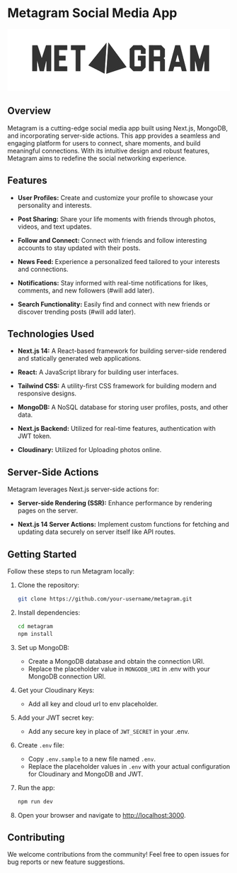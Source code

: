 

# Metagram Social Media App

![Metagram Logo](/public/icons/logo.png)

## Overview

Metagram is a cutting-edge social media app built using Next.js, MongoDB, and incorporating server-side actions. This app provides a seamless and engaging platform for users to connect, share moments, and build meaningful connections. With its intuitive design and robust features, Metagram aims to redefine the social networking experience.

## Features

- **User Profiles:** Create and customize your profile to showcase your personality and interests.

- **Post Sharing:** Share your life moments with friends through photos, videos, and text updates.

- **Follow and Connect:** Connect with friends and follow interesting accounts to stay updated with their posts.

- **News Feed:** Experience a personalized feed tailored to your interests and connections.

- **Notifications:** Stay informed with real-time notifications for likes, comments, and new followers (#will add later).

- **Search Functionality:** Easily find and connect with new friends or discover trending posts (#will add later).

## Technologies Used

- **Next.js 14:** A React-based framework for building server-side rendered and statically generated web applications.

- **React:** A JavaScript library for building user interfaces.

- **Tailwind CSS:** A utility-first CSS framework for building modern and responsive designs.

- **MongoDB:** A NoSQL database for storing user profiles, posts, and other data.

- **Next.js Backend:** Utilized for real-time features, authentication with JWT token.

- **Cloudinary:** Utilized for Uploading photos online.

## Server-Side Actions

Metagram leverages Next.js server-side actions for:

- **Server-side Rendering (SSR):** Enhance performance by rendering pages on the server.

- **Next.js 14 Server Actions:** Implement custom functions for fetching and updating data securely on server itself like API routes.

## Getting Started

Follow these steps to run Metagram locally:

1. Clone the repository:
   ```bash
   git clone https://github.com/your-username/metagram.git
   ```

2. Install dependencies:
   ```bash
   cd metagram
   npm install
   ```

3. Set up MongoDB:
   - Create a MongoDB database and obtain the connection URI.
   - Replace the placeholder value in `MONGODB_URI` in .env with your MongoDB connection URI.

4. Get your Cloudinary Keys:
   - Add all key and cloud url to env placeholder.

5. Add your JWT secret key:
   - Add any secure key in place of `JWT_SECRET` in your .env.

6. Create `.env` file:
   - Copy `.env.sample` to a new file named `.env`.
   - Replace the placeholder values in `.env` with your actual configuration for Cloudinary and MongoDB and JWT.

7. Run the app:
   ```bash
   npm run dev
   ```

8. Open your browser and navigate to [http://localhost:3000](http://localhost:3000).

## Contributing

We welcome contributions from the community! Feel free to open issues for bug reports or new feature suggestions.
```
